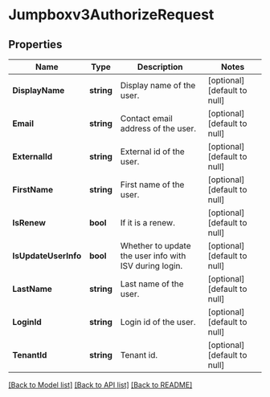 # Jumpboxv3AuthorizeRequest

## Properties
Name | Type | Description | Notes
------------ | ------------- | ------------- | -------------
**DisplayName** | **string** | Display name of the user. | [optional] [default to null]
**Email** | **string** | Contact email address of the user. | [optional] [default to null]
**ExternalId** | **string** | External id of the user. | [optional] [default to null]
**FirstName** | **string** | First name of the user. | [optional] [default to null]
**IsRenew** | **bool** | If it is a renew. | [optional] [default to null]
**IsUpdateUserInfo** | **bool** | Whether to update the user info with ISV during login. | [optional] [default to null]
**LastName** | **string** | Last name of the user. | [optional] [default to null]
**LoginId** | **string** | Login id of the user. | [optional] [default to null]
**TenantId** | **string** | Tenant id. | [optional] [default to null]

[[Back to Model list]](../README.md#documentation-for-models) [[Back to API list]](../README.md#documentation-for-api-endpoints) [[Back to README]](../README.md)

